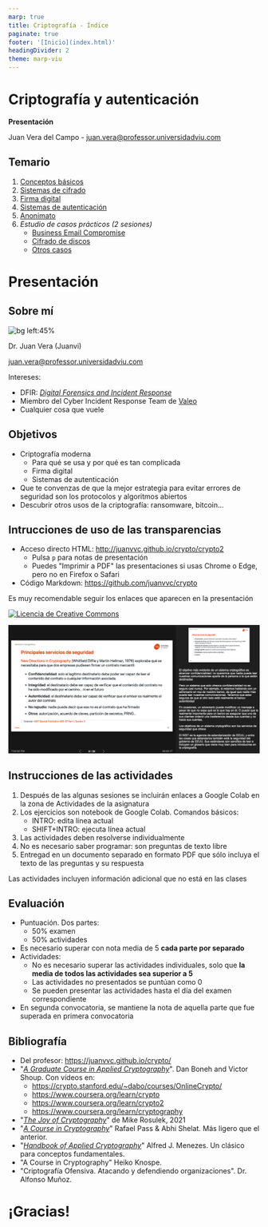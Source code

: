 ```yaml
---
marp: true
title: Criptografía - Índice
paginate: true
footer: '[Inicio](index.html)'
headingDivider: 2
theme: marp-viu
---
```


<style>
    /* You can add custom style here. VSCode supports this.
    Other editor might need these custom code in
    the YAML header: section: | */
</style>

# Criptografía y autenticación
<!-- _class: first-slide -->

**Presentación**

Juan Vera del Campo - <juan.vera@professor.universidadviu.com>


## Temario
<!-- _class: cool-list smaller-font -->

1. [Conceptos básicos](01-conceptos.html)
1. [Sistemas de cifrado](02-cifrado.html)
1. [Firma digital](../A4-firmadigital.html)
1. [Sistemas de autenticación](../11-autenticacion.html)
1. [Anonimato](../12-anonimato.html)
1. *Estudio de casos prácticos (2 sesiones)*
    - [Business Email Compromise](../13-bec.html)
    - [Cifrado de discos](../14-disk.html)
    - [Otros casos](A5-casospracticos.html)

# Presentación
<!-- _class: lead -->

## Sobre mí

![bg left:45%](../images/juanvi.jpg)

Dr. Juan Vera (Juanvi)

<juan.vera@professor.universidadviu.com>

Intereses:

- DFIR: [*Digital Forensics and Incident Response*](https://en.wikipedia.org/wiki/Computer_security_incident_management)
- Miembro del Cyber Incident Response Team de [Valeo](https://es.wikipedia.org/wiki/Valeo)
- Cualquier cosa que vuele

## Objetivos

- Criptografía moderna
  - Para qué se usa y por qué es tan complicada
  - Firma digital
  - Sistemas de autenticación
- Que te convenzas de que la mejor estrategia para evitar errores de seguridad son los protocolos y algoritmos abiertos
- Descubrir otros usos de la criptografía: ransomware, bitcoin...

## Intrucciones de uso de las transparencias

- Acceso directo HTML: <http://juanvvc.github.io/crypto/crypto2>
    - Pulsa `p` para notas de presentación
    - Puedes "Imprimir a PDF" las presentaciones si usas Chrome o Edge, pero no en Firefox o Safari
- Código Markdown: <https://github.com/juanvvc/crypto>

Es muy recomendable seguir los enlaces que aparecen en la presentación

[![Licencia de Creative Commons](https://i.creativecommons.org/l/by/4.0/88x31.png)](http://creativecommons.org/licenses/by/4.0/)

![bg right:40% w:100%](../images/guia-transparencias.png)

<!-- 
Esto es un ejemplo de notas de profesor. Aquí habrá información adicional, aclaraciones, referencias o explicaciones más largas de los conceptos de la transparencia
-->

## Instrucciones de las actividades
<!-- _class: with-info -->

1. Después de las algunas sesiones se incluirán enlaces a Google Colab en la zona de Actividades de la asignatura
1. Los ejercicios son notebook de Google Colab. Comandos básicos:
    - INTRO: edita línea actual
    - SHIFT+INTRO: ejecuta línea actual
1. Las actividades deben resolverse individualmente
1. No es necesario saber programar: son preguntas de texto libre
1. Entregad en un documento separado en formato PDF que sólo incluya el texto de las preguntas y su respuesta

Las actividades incluyen información adicional que no está en las clases

## Evaluación

- Puntuación. Dos partes:
    - 50% examen
    - 50% actividades
- Es necesario superar con nota media de 5 **cada parte por separado**
- Actividades:
    - No es  necesario superar las actividades individuales, solo que **la media de todos las actividades sea superior a 5**
    - Las actividades no presentados se puntúan como 0
    - Se pueden presentar las actividades hasta el día del examen correspondiente
- En segunda convocatoria, se mantiene la nota de aquella parte que fue superada en primera convocatoria

## Bibliografía
<!-- _class: smaller-font -->

- Del profesor: <https://juanvvc.github.io/crypto/>
- "[*A Graduate Course in Applied Cryptography*](http://toc.cryptobook.us/)".  Dan Boneh   and   Victor Shoup. Con vídeos en:
    - <https://crypto.stanford.edu/~dabo/courses/OnlineCrypto/>
    - https://www.coursera.org/learn/crypto
    - https://www.coursera.org/learn/crypto2
    - https://www.coursera.org/learn/cryptography
- "[*The Joy of Cryptography*](https://joyofcryptography.com/)" de Mike Rosulek, 2021
- "[*A Course in Cryptography*](https://www.cs.cornell.edu/courses/cs4830/2010fa/lecnotes.pdf)" Rafael Pass & Abhi Shelat. Más ligero que el anterior.
- "[*Handbook of Applied Cryptography*](http://cacr.uwaterloo.ca/hac/)" Alfred J. Menezes. Un clásico para conceptos fundamentales.
- "A Course in Cryptography" Heiko Knospe.
- "Criptografía Ofensiva. Atacando y defendiendo organizaciones". Dr. Alfonso Muñoz.

# ¡Gracias!
<!-- _class: last-slide -->
